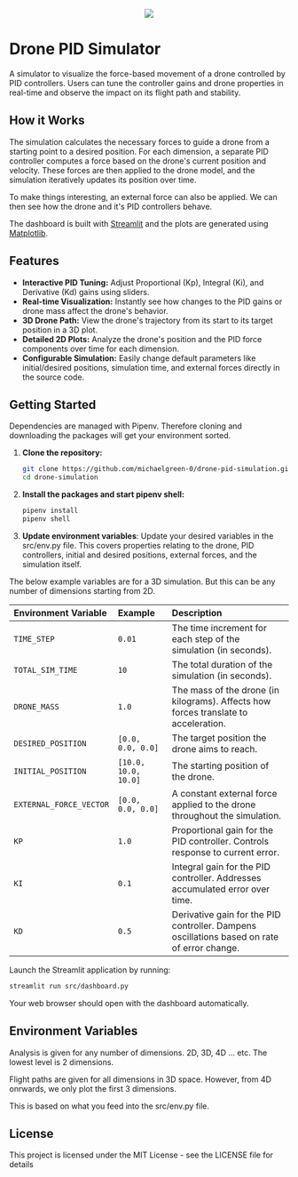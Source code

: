 <p align="center">
  <img src="https://github.com/user-attachments/assets/bf0757d4-8981-447b-82ca-775d5a28f6a5" />
</p>

# Drone PID Simulator

A simulator to visualize the force-based movement of a drone controlled by PID controllers. Users can tune the controller gains and drone properties in real-time and observe the impact on its flight path and stability.

## How it Works
The simulation calculates the necessary forces to guide a drone from a starting point to a desired position. For each dimension, a separate PID controller computes a force based on the drone's current position and velocity. These forces are then applied to the drone model, and the simulation iteratively updates its position over time.

To make things interesting, an external force can also be applied. We can then see how the drone and it's PID controllers behave.

The dashboard is built with [Streamlit](https://streamlit.io/) and the plots are generated using [Matplotlib](https://matplotlib.org/).

## Features

- **Interactive PID Tuning:** Adjust Proportional (Kp), Integral (Ki), and Derivative (Kd) gains using sliders.
- **Real-time Visualization:** Instantly see how changes to the PID gains or drone mass affect the drone's behavior.
- **3D Drone Path:** View the drone's trajectory from its start to its target position in a 3D plot.
- **Detailed 2D Plots:** Analyze the drone's position and the PID force components over time for each dimension.
- **Configurable Simulation:** Easily change default parameters like initial/desired positions, simulation time, and external forces directly in the source code.

## Getting Started

Dependencies are managed with Pipenv. Therefore cloning and downloading the packages will get your environment sorted.

1.  **Clone the repository:**
    ```bash
    git clone https://github.com/michaelgreen-0/drone-pid-simulation.git
    cd drone-simulation
    ```

2.  **Install the packages and start pipenv shell:**
    ```bash
    pipenv install
    pipenv shell
    ```

3. **Update environment variables**: Update your desired variables in the src/env.py file. This covers properties relating to the drone, PID controllers, initial and desired positions, external forces, and the simulation itself.

The below example variables are for a 3D simulation. But this can be any number of dimensions starting from 2D.


| Environment Variable                | Example | Description                                                                                             |
| :---------------------- | :---------------- | :------------------------------------------------------------------------------------------------------ |
| `TIME_STEP`             | `0.01`            | The time increment for each step of the simulation (in seconds).                                        |
| `TOTAL_SIM_TIME`        | `10`            | The total duration of the simulation (in seconds).                                                      |
| `DRONE_MASS`            | `1.0`             | The mass of the drone (in kilograms). Affects how forces translate to acceleration.                     |
| `DESIRED_POSITION`      | `[0.0, 0.0, 0.0]` | The target position the drone aims to reach.                  |
| `INITIAL_POSITION`      | `[10.0, 10.0, 10.0]` | The starting position of the drone.                           |
| `EXTERNAL_FORCE_VECTOR` | `[0.0, 0.0, 0.0]` | A constant external force applied to the drone throughout the simulation.          |
| `KP`                    | `1.0`             | Proportional gain for the PID controller. Controls response to current error.                           |
| `KI`                    | `0.1`             | Integral gain for the PID controller. Addresses accumulated error over time.                            |
| `KD`                    | `0.5`             | Derivative gain for the PID controller. Dampens oscillations based on rate of error change.             |


Launch the Streamlit application by running:
```bash
streamlit run src/dashboard.py
```
Your web browser should open with the dashboard automatically.

## Environment Variables

Analysis is given for any number of dimensions. 2D, 3D, 4D ... etc. The lowest level is 2 dimensions.

Flight paths are given for all dimensions in 3D space. However, from 4D onrwards, we only plot the first 3 dimensions.

This is based on what you feed into the src/env.py file.

## License

This project is licensed under the MIT License - see the LICENSE file for details
